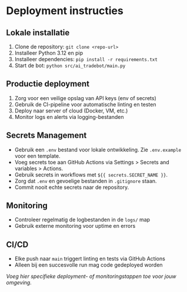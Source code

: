 # Deployment instructies

## Lokale installatie
1. Clone de repository: `git clone <repo-url>`
2. Installeer Python 3.12 en pip
3. Installeer dependencies: `pip install -r requirements.txt`
4. Start de bot: `python src/ai_tradebot/main.py`

## Productie deployment
1. Zorg voor een veilige opslag van API keys (env of secrets)
2. Gebruik de CI-pipeline voor automatische linting en testen
3. Deploy naar server of cloud (Docker, VM, etc.)
4. Monitor logs en alerts via logging-bestanden

## Secrets Management
- Gebruik een `.env` bestand voor lokale ontwikkeling. Zie `.env.example` voor een template.
- Voeg secrets toe aan GitHub Actions via Settings > Secrets and variables > Actions.
- Gebruik secrets in workflows met `${{ secrets.SECRET_NAME }}`.
- Zorg dat `.env` en gevoelige bestanden in `.gitignore` staan.
- Commit nooit echte secrets naar de repository.

## Monitoring
- Controleer regelmatig de logbestanden in de `logs/` map
- Gebruik externe monitoring voor uptime en errors

## CI/CD
- Elke push naar `main` triggert linting en tests via GitHub Actions
- Alleen bij een succesvolle run mag code gedeployed worden

_Voeg hier specifieke deployment- of monitoringstappen toe voor jouw omgeving._
